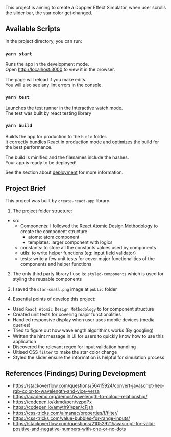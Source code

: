 This project is aiming to create a Doppler Effect Simulator, when user scrolls the slider bar, the star color get changed. 

## Available Scripts

In the project directory, you can run:

### `yarn start`

Runs the app in the development mode.<br />
Open [http://localhost:3000](http://localhost:3000) to view it in the browser.

The page will reload if you make edits.<br />
You will also see any lint errors in the console.

### `yarn test`

Launches the test runner in the interactive watch mode.<br />
The test was built by react testing library

### `yarn build`

Builds the app for production to the `build` folder.<br />
It correctly bundles React in production mode and optimizes the build for the best performance.

The build is minified and the filenames include the hashes.<br />
Your app is ready to be deployed!

See the section about [deployment](https://facebook.github.io/create-react-app/docs/deployment) for more information.



## Project Brief

This project was built by `create-react-app` library. 

1. The project folder structure:
- src
  - Components: I followed the <a href="https://atomicdesign.bradfrost.com/chapter-2/" target="_blank">React Atomic Design Methodology</a> to create the component structure
    - atoms: atom component
    - templates: larger component with logics
  - constants: to store all the constants values used by components
  - utils: to write helper functions (eg: input field validator)
  - tests: write a few unit tests for cover major functionalities of the components and helper functions

2. The only third party library I use is: `styled-components` which is used for styling the reusable components

3. I saved the `star-small.png` image at `public` folder

4. Essential points of develop this project:
  - Used `React Atomic Design Methodology` to for component structure
  - Created unit tests for covering major functionalities
  - Handled responsive display when user uses mobile devices (media queries)
  - Tried to figure out how wavelength algorithms works (By googling)
  - Written the hint message in UI for users to quickly know how to use this application
  - Discovered the relevant regex for input validation handling
  - Ultised CSS `filter` to make the star color change
  - Styled the slider ensure the information is helpful for simulation process



## References (Findings) During Development

- https://stackoverflow.com/questions/56415924/convert-javascript-hex-rgb-color-to-wavelength-and-vice-versa
- https://academo.org/demos/wavelength-to-colour-relationship/
- https://codepen.io/kkmd/pen/vzpdPx
- https://codepen.io/amyth91/pen/cFjsh
- https://css-tricks.com/almanac/properties/f/filter/
- https://css-tricks.com/value-bubbles-for-range-inputs/
- https://stackoverflow.com/questions/21052921/javascript-for-valid-positive-and-negative-numbers-with-one-or-no-dots
